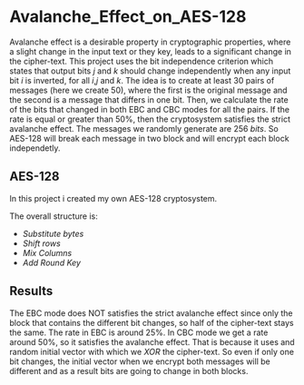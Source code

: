 # Avalanche_Effect_on_AES-128

Avalanche effect is a desirable property in cryptographic properties, where a slight change in the input text or they key, leads to a significant change in the cipher-text.
This project uses the bit independence criterion which states that output bits $j$ and $k$ should change independently when  any input bit $i$ is inverted, for all $i$,$j$ and $k$.
The idea is to create at least 30 pairs of messages (here we create 50), where the first is the original message and the second is a message that differs in one bit. Then, we calculate the rate of the bits that changed in both EBC and CBC modes for all the pairs. If the rate is equal or greater than $50\%$, then the cryptosystem satisfies the strict avalanche effect. The messages we randomly generate are $256$ $bits$. So AES-128 will break each message in two block and will encrypt each block independetly.


## AES-128

In this project i created my own AES-128 cryptosystem.

The overall structure is:
* $Substitute$ $bytes$
* $Shift$ $rows$
* $Mix$ $Columns$
* $Add$ $Round$ $Key$


## Results
The EBC mode does NOT satisfies the strict avalanche effect since only the block that contains the different bit changes, so half of the cipher-text stays the same. The rate in EBC is around $25\%$.
In CBC mode we get a rate around $50\%$, so it satisfies the avalanche effect. That is because it uses and random initial vector with which we $XOR$ the cipher-text. So even if only one bit changes, the initial vector when we encrypt both messages will be different and as a result bits are going to change in both blocks.
